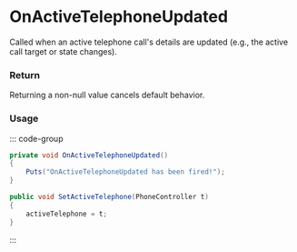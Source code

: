<Badge type="danger" text="Carbon Compatible"/><Badge type="warning" text="Oxide Compatible"/>
# OnActiveTelephoneUpdated
Called when an active telephone call's details are updated (e.g., the active call target or state changes).
### Return
Returning a non-null value cancels default behavior.

### Usage
::: code-group
```csharp [Example]
private void OnActiveTelephoneUpdated()
{
	Puts("OnActiveTelephoneUpdated has been fired!");
}
```
```csharp [Source — Assembly-CSharp @ BasePlayer]
public void SetActiveTelephone(PhoneController t)
{
	activeTelephone = t;
}

```
:::
